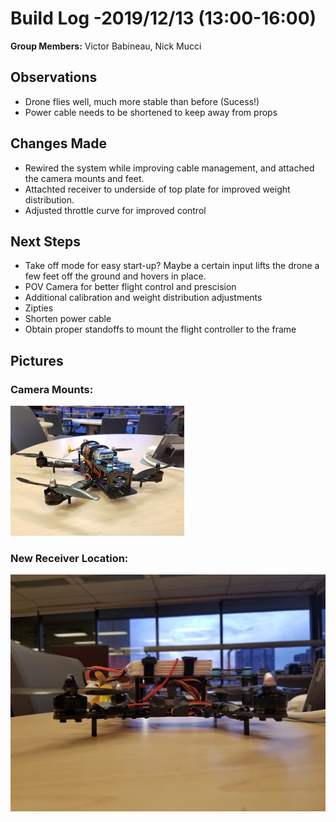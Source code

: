  # Build Log -2019/12/13  (13:00-16:00)
    
   **Group Members:**  Victor Babineau, Nick Mucci
  
   ## Observations
    
   * Drone flies well, much more stable than before (Sucess!)
   * Power cable needs to be shortened to keep away from props
   
    
   ## Changes Made
    
   * Rewired the system while improving cable management, and attached the camera mounts and feet.
   * Attachted receiver to underside of top plate for improved weight distribution.
   * Adjusted throttle curve for improved control

   
   ## Next Steps
   
   * Take off mode for easy start-up? Maybe a certain input lifts the drone a few feet off the ground and hovers in place.
   * POV Camera for better flight control and prescision 
   * Additional calibration and weight distribution adjustments
   * Zipties
   * Shorten power cable 
   * Obtain proper standoffs to mount the flight controller to the frame
   

   ## Pictures
   
   ### Camera Mounts:
    
   ![Camera Mounts](https://github.com/uOttawaDrone/drone-fall-2019/blob/master/docs/img/Camera%20Mounts.jpg "Camera Mounts.jpg" )
   
   ### New Receiver Location:
   
   ![New Receiver Location](https://github.com/uOttawaDrone/drone-fall-2019/blob/master/docs/img/Receiver%20Location.jpg "Receiver Location.jpg" )
   
